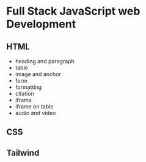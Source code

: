 # Full Stack JavaScript web Development

## HTML

- heading and paragraph
- table
- image and anchor
- form
- formatting
- citation
- iframe
- iframe on table
- audio and video

## CSS

## Tailwind
